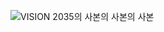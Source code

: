 
![VISION 2035의 사본의 사본의 사본](https://github.com/user-attachments/assets/1f39dcb0-ea7d-471c-9af8-defdded360d0)
